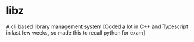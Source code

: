 # libz
A cli based library management system [Coded a lot in C++ and Typescript in last few weeks, so made this to recall python for exam]
